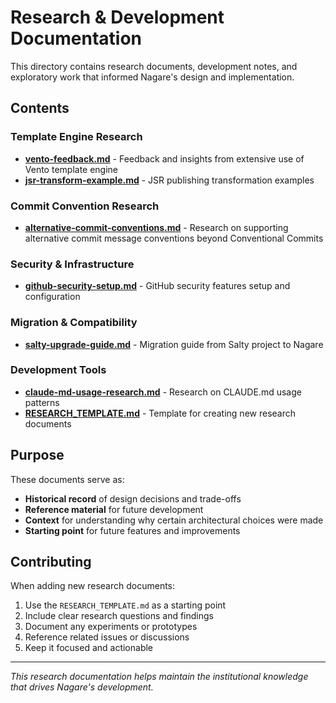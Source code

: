 # Research & Development Documentation

This directory contains research documents, development notes, and exploratory work that informed Nagare's design and implementation.

## Contents

### Template Engine Research
- **[vento-feedback.md](vento-feedback.md)** - Feedback and insights from extensive use of Vento template engine
- **[jsr-transform-example.md](jsr-transform-example.md)** - JSR publishing transformation examples

### Commit Convention Research
- **[alternative-commit-conventions.md](alternative-commit-conventions.md)** - Research on supporting alternative commit message conventions beyond Conventional Commits

### Security & Infrastructure
- **[github-security-setup.md](github-security-setup.md)** - GitHub security features setup and configuration

### Migration & Compatibility
- **[salty-upgrade-guide.md](salty-upgrade-guide.md)** - Migration guide from Salty project to Nagare

### Development Tools
- **[claude-md-usage-research.md](claude-md-usage-research.md)** - Research on CLAUDE.md usage patterns
- **[RESEARCH_TEMPLATE.md](RESEARCH_TEMPLATE.md)** - Template for creating new research documents

## Purpose

These documents serve as:
- **Historical record** of design decisions and trade-offs
- **Reference material** for future development
- **Context** for understanding why certain architectural choices were made
- **Starting point** for future features and improvements

## Contributing

When adding new research documents:
1. Use the `RESEARCH_TEMPLATE.md` as a starting point
2. Include clear research questions and findings
3. Document any experiments or prototypes
4. Reference related issues or discussions
5. Keep it focused and actionable

---

*This research documentation helps maintain the institutional knowledge that drives Nagare's development.*